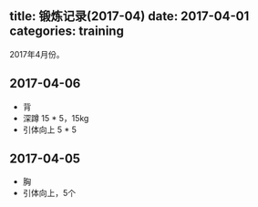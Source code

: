 title: 锻炼记录(2017-04)
date: 2017-04-01
categories: training
---

2017年4月份。

<!--more-->

## 2017-04-06
* 背
* 深蹲 15 * 5，15kg
* 引体向上 5 * 5

## 2017-04-05
* 胸
* 引体向上，5个
